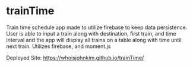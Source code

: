 # trainTime
Train time schedule app made to utilize firebase to keep data persistence. User is able to input a train along with destination, first train, and time interval and the app will display all trains on a table along with time until next train.
Utilizes firebase, and moment.js

Deployed Site: https://whoisjohnkim.github.io/trainTime/
